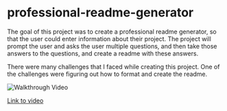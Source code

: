 # professional-readme-generator
The goal of this project was to create a professional readme generator, so that the user could enter information about their project.  The project will prompt the user and asks the user multiple questions, and then take those answers to the questions, and create a readme with these answers.  

There were many challenges that I faced while creating this project.  One of the challenges were figuring out how to format and create the readme.  

![Walkthrough Video](./Develop/images/readme-generator-video.gif)

[Link to video](./Develop/images/readme-generator-video.gif)